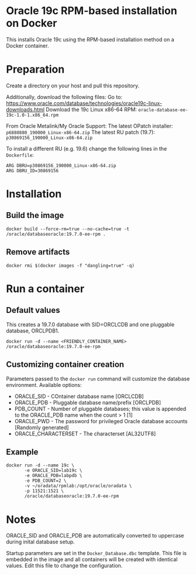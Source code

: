 # Oracle 19c RPM-based installation on Docker
This installs Oracle 19c using the RPM-based installation method on a Docker container.
# Preparation
Create a directory on your host and pull this repository.

Additionally, download the following files:
Go to: https://www.oracle.com/database/technologies/oracle19c-linux-downloads.html
Download the 19c Linux x86-64 RPM: `oracle-database-ee-19c-1.0-1.x86_64.rpm`

From Oracle Metalink/My Oracle Support:
The latest OPatch installer: `p6880880_190000_Linux-x86-64.zip`
The latest RU patch (19.7): `p30869156_190000_Linux-x86-64.zip`

To install a different RU (e.g. 19.6) change the following lines in the `Dockerfile`:
```
ARG DBRU=p30869156_190000_Linux-x86-64.zip
ARG DBRU_ID=30869156
```

# Installation
## Build the image
```
docker build --force-rm=true --no-cache=true -t /oracle/databaseoracle:19.7.0-ee-rpm .
```
## Remove artifacts
```
docker rmi $(docker images -f "dangling=true" -q)
```
# Run a container
## Default values
This creates a 19.7.0 database with SID=ORCLCDB and one pluggable database, ORCLPDB1.
```
docker run -d --name <FRIENDLY_CONTAINER_NAME> /oracle/databaseoracle:19.7.0-ee-rpm
```
## Customizing container creation
Parameters passed to the `docker run` command will customize the database environment. Available options:
* ORACLE_SID - COntainer database name [ORCLCDB]
* ORACLE_PDB - Pluggable database name/prefix [ORCLPDB]
* PDB_COUNT - Number of pluggable databases; this value is appended to the ORACLE_PDB name when the count > 1 [1]
* ORACLE_PWD - The password for privileged Oracle database accounts [Randomly generated]
* ORACLE_CHARACTERSET - The characterset [AL32UTF8]

## Example
```
docker run -d --name 19c \
       -e ORACLE_SID=lab19c \
       -e ORACLE_PDB=labpdb \
       -e PDB_COUNT=2 \
       -v ~/oradata/rpmlab:/opt/oracle/oradata \
       -p 11521:1521 \
       /oracle/databaseoracle:19.7.0-ee-rpm
```
# Notes
ORACLE_SID and ORACLE_PDB are automatically converted to uppercase during inital database setup.

Startup parameters are set in the `Docker_Database.dbc` template. This file is embedded in the image and all containers will be created with identical values. Edit this file to change the configuration.
